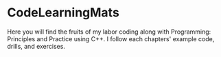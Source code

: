 # CodeLearningMats
Here you will find the fruits of my labor coding along with Programming: Principles and Practice using C++.
I follow each chapters' example code, drills, and exercises.
